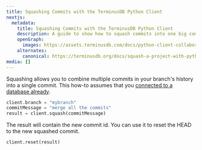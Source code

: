 ```yaml
---
title: Squashing Commits with the TerminusDB Python Client
nextjs:
  metadata:
    title: Squashing Commits with the TerminusDB Python Client
    description: A guide to show how to squash commits into one big commit using the TerminusDB Python Client.
    openGraph:
      images: https://assets.terminusdb.com/docs/python-client-collaboration-squash.png
    alternates:
      canonical: https://terminusdb.org/docs/squash-a-project-with-python/
media: []
---
```


Squashing allows you to combine multiple commits in your branch's history into a single commit. This how-to assumes that you [connected to a database already](/docs/connect-to-a-database-with-python-client/).

```python
client.branch = "mybranch"
commitMessage = "merge all the commits"
result = client.squash(commitMessage)
```

The result will contain the new commit id. You can use it to reset the HEAD to the new squashed commit.

```python
client.reset(result)
```